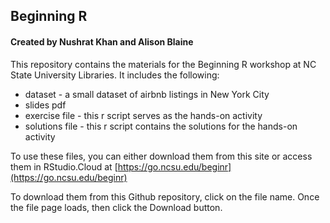 ## Beginning R
#### Created by Nushrat Khan and Alison Blaine


This repository contains the materials for the Beginning R workshop at NC State University Libraries. It includes the following: 

* dataset - a small dataset of airbnb listings in New York City
* slides pdf
* exercise file - this r script serves as the hands-on activity
* solutions file - this r script contains the solutions for the hands-on activity

To use these files, you can either download them from this site or access them in RStudio.Cloud at [https://go.ncsu.edu/beginr](https://go.ncsu.edu/beginr)

To download them from this Github repository, click on the file name. Once the file page loads, then click the Download button.